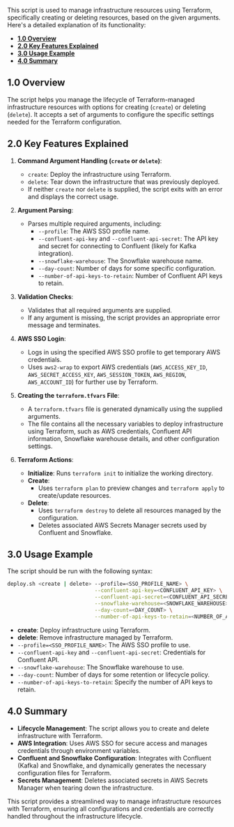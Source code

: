 This script is used to manage infrastructure resources using Terraform, specifically creating or deleting resources, based on the given arguments. Here's a detailed explanation of its functionality:

<!-- toc -->
+ [**1.0 Overview**](#10-overview)
+ [**2.0 Key Features Explained**](#20-key-features-explained)
+ [**3.0 Usage Example**](#30-usage-example)
+ [**4.0 Summary**](#40-summary)
<!-- tocstop -->


## 1.0 Overview
The script helps you manage the lifecycle of Terraform-managed infrastructure resources with options for creating (`create`) or deleting (`delete`). It accepts a set of arguments to configure the specific settings needed for the Terraform configuration.

## 2.0 Key Features Explained
1. **Command Argument Handling (`create` or `delete`)**:
   - `create`: Deploy the infrastructure using Terraform.
   - `delete`: Tear down the infrastructure that was previously deployed.
   - If neither `create` nor `delete` is supplied, the script exits with an error and displays the correct usage.

2. **Argument Parsing**:
   - Parses multiple required arguments, including:
     - `--profile`: The AWS SSO profile name.
     - `--confluent-api-key` and `--confluent-api-secret`: The API key and secret for connecting to Confluent (likely for Kafka integration).
     - `--snowflake-warehouse`: The Snowflake warehouse name.
     - `--day-count`: Number of days for some specific configuration.
     - `--number-of-api-keys-to-retain`: Number of Confluent API keys to retain.

3. **Validation Checks**:
   - Validates that all required arguments are supplied.
   - If any argument is missing, the script provides an appropriate error message and terminates.

4. **AWS SSO Login**:
   - Logs in using the specified AWS SSO profile to get temporary AWS credentials.
   - Uses `aws2-wrap` to export AWS credentials (`AWS_ACCESS_KEY_ID`, `AWS_SECRET_ACCESS_KEY`, `AWS_SESSION_TOKEN`, `AWS_REGION`, `AWS_ACCOUNT_ID`) for further use by Terraform.

5. **Creating the `terraform.tfvars` File**:
   - A `terraform.tfvars` file is generated dynamically using the supplied arguments.
   - The file contains all the necessary variables to deploy infrastructure using Terraform, such as AWS credentials, Confluent API information, Snowflake warehouse details, and other configuration settings.

6. **Terraform Actions**:
   - **Initialize**: Runs `terraform init` to initialize the working directory.
   - **Create**:
     - Uses `terraform plan` to preview changes and `terraform apply` to create/update resources.
   - **Delete**:
     - Uses `terraform destroy` to delete all resources managed by the configuration.
     - Deletes associated AWS Secrets Manager secrets used by Confluent and Snowflake.

## 3.0 Usage Example
The script should be run with the following syntax:

```bash
deploy.sh <create | delete> --profile=<SSO_PROFILE_NAME> \
                            --confluent-api-key=<CONFLUENT_API_KEY> \
                            --confluent-api-secret=<CONFLUENT_API_SECRET> \
                            --snowflake-warehouse=<SNOWFLAKE_WAREHOUSE> \
                            --day-count=<DAY_COUNT> \
                            --number-of-api-keys-to-retain=<NUMBER_OF_API_KEYS_TO_RETAIN>
```

- **create**: Deploy infrastructure using Terraform.
- **delete**: Remove infrastructure managed by Terraform.
- `--profile=<SSO_PROFILE_NAME>`: The AWS SSO profile to use.
- `--confluent-api-key` and `--confluent-api-secret`: Credentials for Confluent API.
- `--snowflake-warehouse`: The Snowflake warehouse to use.
- `--day-count`: Number of days for some retention or lifecycle policy.
- `--number-of-api-keys-to-retain`: Specify the number of API keys to retain.

## 4.0 Summary
- **Lifecycle Management**: The script allows you to create and delete infrastructure with Terraform.
- **AWS Integration**: Uses AWS SSO for secure access and manages credentials through environment variables.
- **Confluent and Snowflake Configuration**: Integrates with Confluent (Kafka) and Snowflake, and dynamically generates the necessary configuration files for Terraform.
- **Secrets Management**: Deletes associated secrets in AWS Secrets Manager when tearing down the infrastructure.

This script provides a streamlined way to manage infrastructure resources with Terraform, ensuring all configurations and credentials are correctly handled throughout the infrastructure lifecycle.